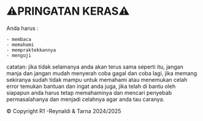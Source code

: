 # ⚠️PRINGATAN KERAS⚠️

Anda harus :

    - membaca
    - memahami
    - mempraktekkannya
    - menguji

catatan:
jika tidak selamanya anda akan terus sama seperti itu, jangan manja dan jangan mudah menyerah coba gagal dan coba lagi, jika memang sekiranya sudah tidak mampu untuk memahami atau menemukan celah error temukan bantuan dan ingat anda juga, jika telah di bantu oleh siapapun anda harus tetap memahaminya dan mencari penyebab permasalahanya dan menjadi celahnya agar anda tau caranya.

© Copyright R1 -Reynaldi & Tarna 2024/2025